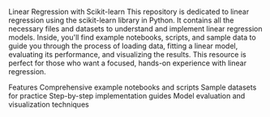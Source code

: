 Linear Regression with Scikit-learn
This repository is dedicated to linear regression using the scikit-learn library in Python. It contains all the necessary files and datasets to understand and implement linear regression models. Inside, you'll find example notebooks, scripts, and sample data to guide you through the process of loading data, fitting a linear model, evaluating its performance, and visualizing the results. This resource is perfect for those who want a focused, hands-on experience with linear regression.

Features
Comprehensive example notebooks and scripts
Sample datasets for practice
Step-by-step implementation guides
Model evaluation and visualization techniques
